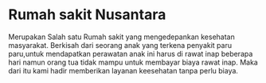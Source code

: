 <h1>Rumah sakit Nusantara</h1>
<p>Merupakan Salah satu Rumah sakit yang mengedepankan kesehatan masyarakat. Berkisah dari seorang anak yang terkena penyakit paru paru,untuk mendapatkan perawatan anak ini harus di rawat inap beberapa hari namun orang tua tidak mampu untuk membayar biaya rawat inap. Maka dari itu kami hadir memberikan layanan keesehatan tanpa perlu biaya.</p>
